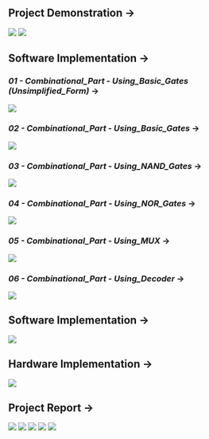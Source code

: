## Project Demonstration →

<img src="PNGs/Project_CSE231L_09 Spring 24-1.png">
<img src="PNGs/Project_CSE231L_09 Spring 24-2.png">

## Software Implementation →

### *01 - Combinational_Part - Using_Basic_Gates (Unsimplified_Form)* →
<img src="PNGs/01 - Combinational_Part - Using_Basic_Gates (Unsimplified_Form).png">

### *02 - Combinational_Part - Using_Basic_Gates* →
<img src="PNGs/02 - Combinational_Part - Using_Basic_Gates.png">

### *03 - Combinational_Part - Using_NAND_Gates* →
<img src="PNGs/03 - Combinational_Part - Using_NAND_Gates.png">

### *04 - Combinational_Part - Using_NOR_Gates* →
<img src="PNGs/04 - Combinational_Part - Using_NOR_Gates.png">

### *05 - Combinational_Part - Using_MUX* →
<img src="PNGs/05 - Combinational_Part - Using_MUX.png">

### *06 - Combinational_Part - Using_Decoder* →
<img src="PNGs/06 - Combinational_Part - Using_Decoder.png">

## Software Implementation →

<img src="PNGs/Software_Implementation_Of_Project.png">

## Hardware Implementation →

<img src="PNGs/Hardware_Overview.jpg">

## Project Report →

<img src="PNGs/Project_Report - Seven_Segment_Display-01.png">
<img src="PNGs/Project_Report - Seven_Segment_Display-02.png">
<img src="PNGs/Project_Report - Seven_Segment_Display-03.png">
<img src="PNGs/Project_Report - Seven_Segment_Display-04.png">
<img src="PNGs/Project_Report - Seven_Segment_Display-05.png">

